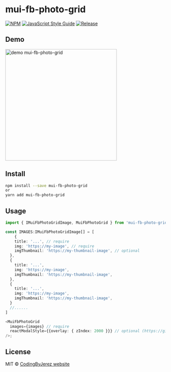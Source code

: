 # mui-fb-photo-grid

[![NPM](https://img.shields.io/npm/v/mui-fb-photo-grid.svg)](https://www.npmjs.com/package/mui-fb-photo-grid) [![JavaScript Style Guide](https://img.shields.io/badge/code_style-standard-brightgreen.svg)](https://standardjs.com) [![Release](https://github.com/CodingByJerez/mui-fb-photo-grid/actions/workflows/release.yml/badge.svg)](https://github.com/CodingByJerez/mui-fb-photo-grid/actions/workflows/release.yml)

## Demo

<img src="https://github.com/CodingByJerez/mui-fb-photo-grid/master/.github/images/dialog-light.gif?raw=true" height="350" alt="demo mui-fb-photo-grid" />

## Install

```bash
npm install --save mui-fb-photo-grid
or
yarn add mui-fb-photo-grid
```

## Usage

```ts
import { IMuiFbPhotoGridImage, MuiFbPhotoGrid } from 'mui-fb-photo-grid';

const IMAGES:IMuiFbPhotoGridImage[] = [
    {
    title: '...', // require
    img: 'https://my-image', // require
    imgThumbnail: 'https://my-thumbnail-image', // optional
  },
  {
    title: '...',
    img: 'https://my-image',
    imgThumbnail: 'https://my-thumbnail-image',
  },
  {
    title: '...',
    img: 'https://my-image',
    imgThumbnail: 'https://my-thumbnail-image',
  }
  //......
]

<MuiFbPhotoGrid
  images={images} // require
  reactModalStyle={{overlay: { zIndex: 2000 }}} // optional (https://github.com/reactjs/react-modal#styles)
/>;

```

## License

MIT © [CodingByJerez website](https://codingbyjerez.com/)

